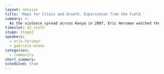 ```yaml
---
layout: session
title: 'Maps for Crisis and Growth. Experiences from the Field.'
summary: >-
  As the violence spread across Kenya in 2007, Eric Hersman watched the news surrounding the post-election violence back in his homeland and started coding. Three days later he had written a system that would allow anybody with a mobile phone to send in information and reports on what was happening around them. This was the co-founding of Ushahidi ("testimony" in Swahili), a crowdsourcing website created to map incidents of violence. The open source mapping software would be used tens of thousands of times, helping respond to the Haiti Earthquake to monitoring the Afghanistan elections. Eric would go on to be named a Senior TED Fellow, and he moved back home to founded iHub, Nairobi's tech innovation hub which Mark Zuckerberg speak at during his last trip in Africa. Now co-founder of BRCK, a 'backup generator for the internet' and one of the first hardware startups in Africa. Eric looks back at the early history of Crisis Mapping, and the movement that would go mainstream. 
timeslot: d2_slot5
stage: stage2
speakers:
  - erik-hersman
  - gabriele-almon
categories:
  - Community
short_summary: 
scheduled: true
---
```


